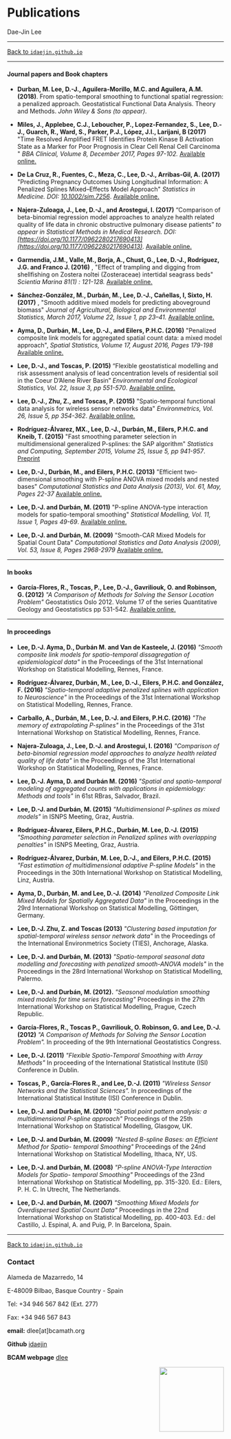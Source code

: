 # **Publications**
Dae-Jin Lee  

----------------------------

[Back to `idaejin.github.io`](http://idaejin.github.io/)

----------------------------

#### Journal papers and Book chapters

* **Durban, M. Lee, D.-J., Aguilera-Morillo, M.C. and Aguilera, A.M. (2018)**. From spatio-temporal smoothing to functional spatial regression: a penalized approach. Geostatistical Functional Data Analysis. Theory and Methods. *John Wiley & Sons (to appear)*.

* **Miles, J., Applebee, C.J., Leboucher, P., Lopez-Fernandez, S., Lee, D.-J., Guarch, R., Ward, S., Parker, P.J., López, J.I., Larijani, B (2017)** "Time Resolved Amplified FRET Identifies Protein Kinase B Activation State as a Marker for Poor Prognosis in Clear Cell Renal Cell Carcinoma " *BBA Clinical, Volume 8, December 2017, Pages 97-102.* [Available online.](http://linkinghub.elsevier.com/retrieve/pii/S2214647417300363)

* **De La Cruz, R., Fuentes, C., Meza, C., Lee, D.-J., Arribas-Gil, A. (2017)** "Predicting Pregnancy Outcomes Using Longitudinal Information: A Penalized Splines Mixed–Effects Model Approach" *Statistics in Medicine. DOI: [10.1002/sim.7256](10.1002/sim.7256)*. [Available online.](http://onlinelibrary.wiley.com/doi/10.1002/sim.7256/full)

* **Najera-Zuloaga, J., Lee, D.-J., and Arostegui, I. (2017)** “Comparison of beta-binomial regression model approaches to analyze health related quality of life data in chronic obstructive pulmonary disease patients” *to appear in Statistical Methods in Medical Research. DOI: [https://doi.org/10.1177/0962280217690413](https://doi.org/10.1177/0962280217690413)*. [Available online.](http://journals.sagepub.com/doi/full/10.1177/0962280217690413)

* **Garmendia, J.M., Valle, M., Borja, A., Chust, G., Lee, D.-J., Rodríguez, J.G. and Franco J. (2016)** , "Effect of trampling and digging from shellfishing on Zostera noltei (Zosteraceae) intertidal seagrass beds" *Scientia Marina 81(1) : 121-128.* [Available online.](http://scimar.icm.csic.es/scimar/index.php/secId/6/IdArt/4429/)

* **Sánchez-González, M., Durbán, M., Lee, D.-J., Cañellas, I, Sixto, H. (2017)** , "Smooth additive mixed models for predicting aboveground biomass" *Journal of Agricultural, Biological and Environmental Statistics, March 2017, Volume 22, Issue 1, pp 23–41.* [Available online.](http://link.springer.com/article/10.1007/s13253-016-0271-4)

* **Ayma, D., Durbán, M., Lee, D.-J., and Eilers, P.H.C. (2016)** "Penalized composite link models for aggregated spatial count data: a mixed model approach", *Spatial Statistics, Volume 17, August 2016, Pages 179-198* [Available online.](http://www.sciencedirect.com/science/article/pii/S2211675316300318)

*    **Lee, D.-J., and Toscas, P. (2015)** “Flexible geostatistical modelling and risk assessment analysis of lead concentration levels of residential soil in the Coeur D’Alene River Basin” *Environmental and Ecological Statistics, Vol. 22, Issue 3, pp 551-570*. [Available online.](http://link.springer.com/article/10.1007/s10651-015-0310-2)

*    **Lee, D.-J., Zhu, Z., and Toscas, P. (2015)** "Spatio-temporal functional data analysis for wireless sensor networks data" *Environmetrics, Vol. 26, Issue 5, pp 354-362*. [Available online.](http://onlinelibrary.wiley.com/doi/10.1002/env.2344/abstract)

*    **Rodríguez-Álvarez, MX., Lee, D.-J., Durbán, M., Eilers, P.H.C. and Kneib, T. (2015)** "Fast smoothing parameter selection in multidimensional generalized P-splines: the SAP algorithm" *Statistics and Computing, September 2015, Volume 25, Issue 5, pp 941-957*. [Preprint](https://bird.bcamath.org/bitstream/handle/20.500.11824/117/ws133026.pdf%3Bjsessionid%3DC39FF7BD89D72E5BAC956F9BABD58C1A.pdf?sequence=1&isAllowed=y)

*    **Lee, D.-J., Durbán, M., and Eilers, P.H.C. (2013)** "Efficient two-dimensional smoothing with P-spline ANOVA mixed models and nested bases" *Computational Statistics and Data Analysis (2013), Vol. 61, May, Pages 22-37* [Available online.](http://dx.doi.org/10.1016/j.csda.2012.11.013)

*    **Lee, D.-J. and Durbán, M. (2011)** "P-spline ANOVA-type interaction models for spatio-temporal smoothing" *Statistical Modelling, Vol. 11, Issue 1, Pages 49-69*. [Available online.](http://journals.sagepub.com/doi/pdf/10.1177/1471082X1001100104)

*    **Lee, D.-J. and Durbán, M. (2009)** "Smooth-CAR Mixed Models for Spatial Count Data" *Computational Statistics and Data Analysis (2009), Vol. 53, Issue 8, Pages 2968-2979* [Available online.](http://dx.doi.org/10.1016/j.csda.2008.07.025)
    

----------------------------

#### In books

* **García-Flores, R., Toscas, P., Lee, D.-J., Gavriliouk, O. and Robinson, G. (2012)** *"A Comparison of Methods for Solving the Sensor Location Problem"* Geostatistics Oslo 2012. Volume 17 of the series Quantitative Geology and Geostatistics pp 531-542. [Available online.](http://dx.doi.org/10.1007/978-94-007-4153-9_43)


----------------------------

#### In proceedings

* **Lee, D.-J. Ayma, D., Durbán M. and Van de Kasteele, J. (2016)** *"Smooth
composite link models for spatio-temporal dissagregation of epidemiological data"* in the Proceedings of the 31st International Workshop on Statistical Modelling, Rennes, France.

* **Rodríguez-Álvarez, Durbán, M., Lee, D.-J., Eilers, P.H.C. and González, F. (2016)** *"Spatio-temporal adaptive penalized splines with application to Neuroscience"* in the Proceedings of the 31st International Workshop on Statistical Modelling, Rennes, France.

* **Carballo, A., Durbán, M., Lee, D.-J. and Eilers, P.H.C. (2016)** *"The memory of extrapolating
P-splines"* in the Proceedings of the 31st International Workshop on Statistical Modelling, Rennes, France.

* **Najera-Zuloaga, J., Lee, D.-J. and Arostegui, I. (2016)** *"Comparison of beta-binomial regression model approaches to analyze health related quality of life data"* in the Proceedings of the 31st International Workshop on Statistical Modelling, Rennes, France.

* **Lee, D.-J. Ayma, D. and Durbán M. (2016)** *"Spatial and spatio-temporal modeling of aggregated counts with applications in epidemiology: Methods and tools"* in 61st RBras, Salvador, Brazil.

* **Lee, D.-J. and Durbán, M. (2015)** *"Multidimensional P-splines as mixed models"* in ISNPS Meeting, Graz, Austria.

* **Rodríguez-Álvarez,  Eilers, P.H.C., Durbán, M. Lee, D.-J. (2015)** *"Smoothing parameter selection in Penalized splines with overlapping penalties"* in ISNPS Meeting, Graz, Austria.

* **Rodríguez-Álvarez, Durbán, M. Lee, D.-J., and Eilers, P.H.C. (2015)** *"Fast estimation of multidimensional adaptive P-spline Models"* in the Proceedings in the 30th International Workshop on Statistical Modelling, Linz, Austria.

* **Ayma, D., Durbán, M. and Lee, D.-J. (2014)** *"Penalized Composite Link Mixed Models for Spatially Aggregated Data"* in the Proceedings in the 29rd International Workshop on Statistical Modelling, Göttingen, Germany.

* **Lee, D.-J. Zhu, Z. and Toscas (2013)** *"Clustering based imputation for spatial-temporal wireless sensor network data"* in the Proceedings of the International Environmetrics Society (TIES), Anchorage, Alaska.

* **Lee, D.-J. and Durbán, M. (2013)** *"Spatio-temporal seasonal data modelling and forecasting with penalized smooth-ANOVA models"* in the Proceedings in the 28rd International Workshop on Statistical Modelling, Palermo.

* **Lee, D.-J. and Durbán, M. (2012).** *"Seasonal modulation smoothing mixed models for time series forecasting"* Proceedings in the 27th International Workshop on Statistical Modelling, Prague, Czech Republic.

* **García-Flores, R., Toscas P., Gavriliouk, O. Robinson, G. and Lee, D.-J.  (2012)** *"A Comparison of Methods for Solving the Sensor Location Problem".* In proceeding of the 9th International Geostatistics Congress.

* **Lee, D.-J. (2011)** *"Flexible Spatio-Temporal Smoothing with Array Methods"* In proceeding of the International Statistical Institute (ISI) Conference in Dublin.

* **Toscas, P., García-Flores R., and Lee, D.-J. (2011)** *"Wireless Sensor Networks and the Statistical Sciences".* In proceedings of the International Statistical Institute (ISI) Conference in Dublin.

* **Lee, D.-J. and Durbán, M. (2010)** *"Spatial point pattern analysis: a multidimensional P-spline approach"* Proceedings of the 25th International Workshop on Statistical Modelling, Glasgow, UK.

* **Lee, D.-J. and Durbán, M. (2009)** *"Nested B-spline Bases: an Efficient Method for Spatio- temporal Smoothing"* Proceedings of the 24nd International Workshop on Statistical Modelling, Ithaca, NY, US.

* **Lee, D.-J. and Durbán, M. (2008)** *"P-spline ANOVA-Type Interaction Models for Spatio- temporal Smoothing"* Proceedings of the 23nd International Workshop on Statistical Modelling, pp. 315-320. Ed.: Eilers, P. H. C. In Utrecht, The Netherlands.

* **Lee, D.-J. and Durbán, M. (2007)** *"Smoothing Mixed Models for Overdispersed Spatial Count Data"* Proceedings in the 22nd International Workshop on Statistical Modelling, pp. 400-403. Ed.: del Castillo, J. Espinal, A. and Puig, P. In Barcelona, Spain.






------------------------------------      
[Back to `idaejin.github.io`](http://idaejin.github.io/)

### Contact

Alameda de Mazarredo, 14

E-48009 Bilbao, Basque Country - Spain

Tel: +34 946 567 842 (Ext. 277)

Fax: +34 946 567 843

**email:** dlee[at]bcamath.org

**Github** [idaejin](https://github.com/idaejin/)

**BCAM webpage** [dlee](http://www.bcamath.org/en/people/dlee)

<img src="http://www.bcamath.org/public_images/logo_bcam.jpg" style="width: 150px;" align="right">
